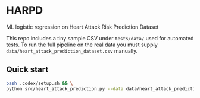 # HARPD
ML logistic regression on Heart Attack Risk Prediction Dataset

This repo includes a tiny sample CSV under `tests/data/` used for automated
tests. To run the full pipeline on the real data you must supply
`data/heart_attack_prediction_dataset.csv` manually.

## Quick start

```bash
bash .codex/setup.sh && \
python src/heart_attack_prediction.py --data data/heart_attack_prediction_dataset.csv --out outputs/
```
